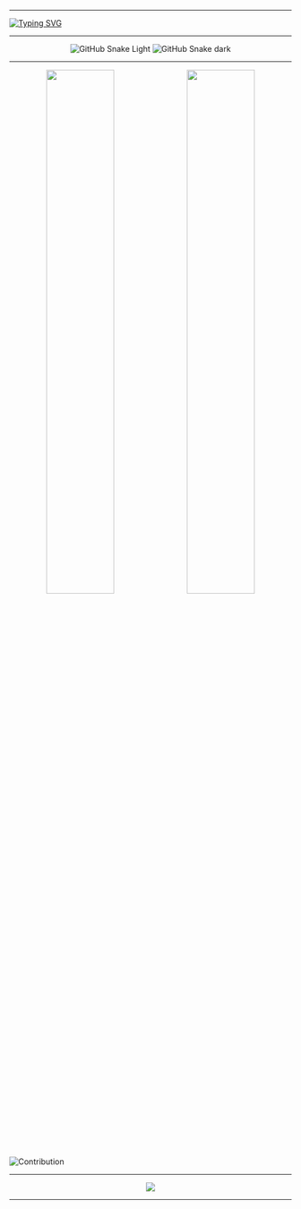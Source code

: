 _____
[![Typing SVG](https://readme-typing-svg.herokuapp.com/?color=3086d4&size=35&center=true&vCenter=true&width=1000&lines=Hello,+My+name+is+Parth+Parmar.;Be+Welcome!+:%29)](https://git.io/typing-svg)
_____
<div align="center">
  
  ![GitHub Snake Light](https://github.com/Code-Parth/code-parth/blob/output/github-contribution-grid-snake.svg#gh-light-mode-only)
  ![GitHub Snake dark](https://github.com/Code-Parth/code-parth/blob/output/github-contribution-grid-snake-dark.svg#gh-dark-mode-only)

</div>

_____
<div align="center">
  <img width="49%" src="https://github-readme-stats.vercel.app/api?username=code-parth&show_icons=true&theme=prussian&layout=compact&hide_border=true&disable_animations=true"/>
  <img width="49%" src="https://github-readme-streak-stats.herokuapp.com?user=code-parth&theme=prussian&hide_border=true&date_format=j%20M%5B%20Y%5D"/>
</div>
<br/>

![Contribution](https://github-readme-activity-graph.cyclic.app/graph?username=code-parth&theme=react-dark)

_____
<picture>
<p align="center">
  <img src="https://github-profile-trophy.vercel.app/?username=Code-Parth&theme=dracula&row=1&no-frame=true&no-bg=true&column=7&margin-w=15&margin-h=15" />
</p>
</picture>

_____
